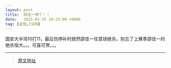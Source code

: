 ```yaml
---
layout: post
title:  邵佳一神了！！
date:   2015-02-25 19:23:00 +0800
tag: [足球,CSDN]
---
```


国安大半场10打11，最后伤停补时居然邵佳一任意球绝杀。别忘了上赛季邵佳一的绝杀恒大。。。可喜可贺。。。

***

> [原文地址](http://blog.csdn.net/sdlyyxy/article/details/43939549)